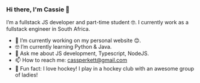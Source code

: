 ### Hi there, I'm Cassie 👋

I’m a fullstack JS developer and part-time student 🤓. I currently work as a fullstack engineer in South Africa.

- 📱 I’m currently working on my personal website 😊.
- 🤓 I’m currently learning Python & Java.
- 💬 Ask me about JS development, Typescript, NodeJS.
- 📫 How to reach me: cassperkett@gmail.com
- 🏑 Fun fact: I love hockey! I play in a hockey club with an awesome group of ladies!
<!--
**CodeWithCass/CodeWithCass** is a ✨ _special_ ✨ repository because its `README.md` (this file) appears on your GitHub profile.

Here are some ideas to get you started:

- 🔭 I’m currently working on ...
- 🌱 I’m currently learning ...
- 👯 I’m looking to collaborate on ...
- 🤔 I’m looking for help with ...
- 💬 Ask me about ...
- 📫 How to reach me: ...
- 😄 Pronouns: ...
- ⚡ Fun fact: ...
-->
